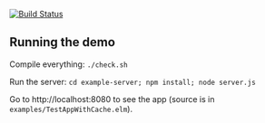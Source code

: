 [![Build Status](https://travis-ci.org/avh4/elm-persistent-data.svg?branch=master)](https://travis-ci.org/avh4/elm-persistent-data)


## Running the demo

Compile everything:  `./check.sh`

Run the server: `cd example-server; npm install; node server.js`

Go to http://localhost:8080 to see the app (source is in `examples/TestAppWithCache.elm`).
